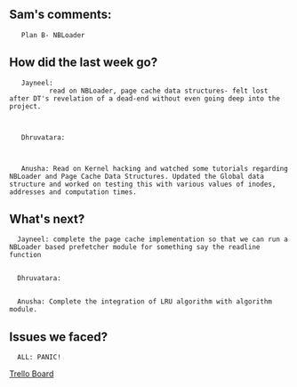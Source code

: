 ## Sam's comments:
       Plan B- NBLoader


## How did the last week go?

       Jayneel:
              read on NBLoader, page cache data structures- felt lost after DT's revelation of a dead-end without even going deep into the project.
              
              

       Dhruvatara: 
             


       Anusha: Read on Kernel hacking and watched some tutorials regarding NBLoader and Page Cache Data Structures. Updated the Global data structure and worked on testing this with various values of inodes, addresses and computation times.

## What's next?

      Jayneel: complete the page cache implementation so that we can run a NBLoader based prefetcher module for something say the readline function
             

      Dhruvatara:
             

      Anusha: Complete the integration of LRU algorithm with algorithm module.

## Issues we faced?
      ALL: PANIC!
              

[Trello Board](https://trello.com/b/NnINPmtG/ecs-251-group-1-board)
